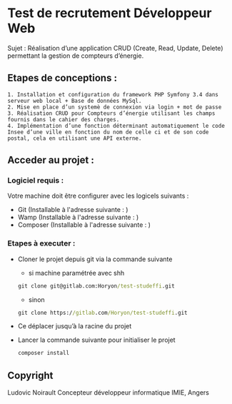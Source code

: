 # Test de recrutement Développeur Web

Sujet : Réalisation d’une application CRUD (Create, Read, Update, Delete) permettant la gestion de compteurs d’énergie.

## Etapes de conceptions :

    1. Installation et configuration du framework PHP Symfony 3.4 dans serveur web local + Base de données MySql.
    2. Mise en place d’un systemè de connexion via login + mot de passe
    3. Réalisation CRUD pour Compteurs d’énergie utilisant les champs fournis dans le cahier des charges.
    4. Implémentation d’une fonction déterminant automatiquement le code Insee d’une ville en fonction du nom de celle ci et de son code postal, cela en utilisant une API externe.

## Acceder au projet :

### Logiciel requis :

Votre machine doit être configurer avec les logicels suivants :

- Git (Installable à l'adresse suivante : )
- Wamp (Installable à l'adresse suivante : )
- Composer (Installable à l'adresse suivante : )

### Etapes à executer :

- Cloner le projet depuis git via la commande suivante 
  - si machine paramétrée avec shh
  ```cmd 
  git clone git@gitlab.com:Horyon/test-studeffi.git
  ```
  - sinon
  ```cmd 
  git clone https://gitlab.com/Horyon/test-studeffi.git
  ```

- Ce déplacer jusqu’à la racine du projet

- Lancer la commande suivante pour initialiser le projet
  ```cmd
  composer install
  ```



## Copyright
Ludovic Noirault
Concepteur développeur informatique
IMIE, Angers